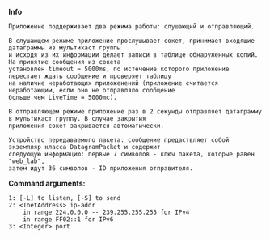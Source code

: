 **Info**

    Приложение поддерживает два режима работы: слушающий и отправляющий.

    В слушающем режиме приложение прослушывает сокет, принимает входящие датаграммы из мультикаст группы
    и исходя из их информации делает записи в таблице обнаруженных копий. На принятие сообщения из сокета 
    установлен timeout = 5000ms, по истечение которого приложение перестает ждать сообщение и проверяет таблицу 
    на наличие неработающих приложенений (приложение считается неработающим, если оно не отправляло сообщение 
    больше чем LiveTime = 5000mc).

    В отправляющем режиме приложение раз в 2 секунды отправляет датаграмму в мультикаст группу. В случае закрытия 
    приложения сокет закрывается автоматически.

    Устройство передаваемого пакета: сообщение предаствляет собой экземпляр класса DatagramPacket и содержит 
    следующую информацию: первые 7 символов - ключ пакета, которые равен "web_lab", 
    затем идут 36 символов - ID приложения отправителя.

**Command arguments:**

    1: [-L] to listen, [-S] to send
    2: <InetAddress> ip-addr
        in range 224.0.0.0 -- 239.255.255.255 for IPv4  
        in range FF02::1 for IPv6
    3: <Integer> port
